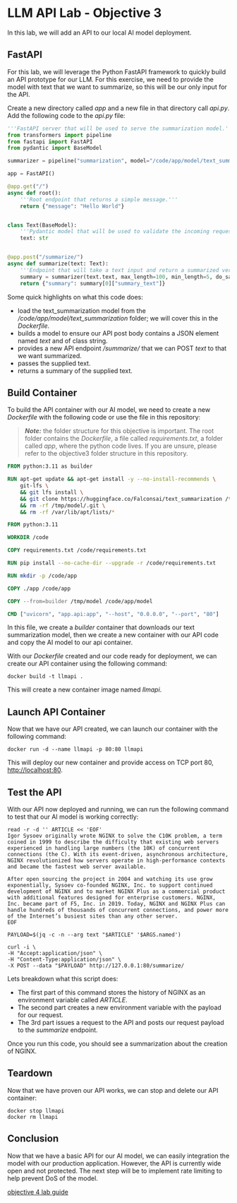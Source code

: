 # LLM API Lab - Objective 3

In this lab, we will add an API to our local AI model deployment. 

## FastAPI

For this lab, we will leverage the Python FastAPI framework to quickly build an API prototype for our LLM.  For this exercise, we need to provide the model with text that we want to summarize, so this will be our only input for the API.

Create a new directory called _app_ and a new file in that directory call _api.py_.  Add the following code to the _api.py_ file:

```python
'''FastAPI server that will be used to serve the summarization model.'''
from transformers import pipeline
from fastapi import FastAPI
from pydantic import BaseModel

summarizer = pipeline("summarization", model="/code/app/model/text_summarization")

app = FastAPI()

@app.get("/")
async def root():
    '''Root endpoint that returns a simple message.'''
    return {"message": "Hello World"}


class Text(BaseModel):
    '''Pydantic model that will be used to validate the incoming request.'''
    text: str


@app.post("/summarize/")
async def summarize(text: Text):
    '''Endpoint that will take a text input and return a summarized version of it.'''
    summary = summarizer(text.text, max_length=100, min_length=5, do_sample=False)
    return {"summary": summary[0]["summary_text"]}
```

Some quick highlights on what this code does:

- load the text_summarization model from the _/code/app/model/text_summarization_ folder; we will cover this in the _Dockerfile_.
- builds a model to ensure our API post body contains a JSON element named _text_ and of class string.
- provides a new API endpoint _/summarize/_ that we can POST _text_ to that we want summarized.
- passes the supplied text.
- returns a summary of the supplied text.

## Build Container

To build the API container with our AI model, we need to create a new _Dockerfile_ with the following code or use the file in this repository:

>_**Note:**_ the folder structure for this objective is important.  The root folder contains the _Dockerfile_, a file called _requirements.txt_, a folder called _app_, where the python code lives.  If you are unsure, please refer to the objective3 folder structure in this repository.

```dockerfile
FROM python:3.11 as builder

RUN apt-get update && apt-get install -y --no-install-recommends \
    git-lfs \
    && git lfs install \
    && git clone https://huggingface.co/Falconsai/text_summarization /tmp/model/text_summarization \
    && rm -rf /tmp/model/.git \
    && rm -rf /var/lib/apt/lists/*

FROM python:3.11

WORKDIR /code

COPY requirements.txt /code/requirements.txt

RUN pip install --no-cache-dir --upgrade -r /code/requirements.txt

RUN mkdir -p /code/app

COPY ./app /code/app

COPY --from=builder /tmp/model /code/app/model

CMD ["uvicorn", "app.api:app", "--host", "0.0.0.0", "--port", "80"]
```

In this file, we create a _builder_ container that downloads our text summarization model, then we create a new container with our API code and copy the AI model to our api container.

With our _Dockerfile_ created and our code ready for deployment, we can create our API container using the following command:

```shell
docker build -t llmapi .
```

This will create a new container image named _llmapi_.

## Launch API Container

Now that we have our API created, we can launch our container with the following command:

```shell
docker run -d --name llmapi -p 80:80 llmapi
```

This will deploy our new container and provide access on TCP port 80, [http://localhost:80](http://localhost:80).

## Test the API

With our API now deployed and running, we can run the following command to test that our AI model is working correctly:

```shell
read -r -d '' ARTICLE << 'EOF'
Igor Sysoev originally wrote NGINX to solve the C10K problem, a term coined in 1999 to describe the difficulty that existing web servers experienced in handling large numbers (the 10K) of concurrent connections (the C). With its event‑driven, asynchronous architecture, NGINX revolutionized how servers operate in high‑performance contexts and became the fastest web server available.

After open sourcing the project in 2004 and watching its use grow exponentially, Sysoev co‑founded NGINX, Inc. to support continued development of NGINX and to market NGINX Plus as a commercial product with additional features designed for enterprise customers. NGINX, Inc. became part of F5, Inc. in 2019. Today, NGINX and NGINX Plus can handle hundreds of thousands of concurrent connections, and power more of the Internet’s busiest sites than any other server.
EOF

PAYLOAD=$(jq -c -n --arg text "$ARTICLE" '$ARGS.named')

curl -i \
-H "Accept:application/json" \
-H "Content-Type:application/json" \
-X POST --data "$PAYLOAD" http://127.0.0.1:80/summarize/

```

Lets breakdown what this script does:

- The first part of this command stores the history of NGINX as an environment variable called _ARTICLE_.
- The second part creates a new environment variable with the payload for our request. 
- The 3rd part issues a request to the API and posts our request payload to the _summarize_ endpoint.

Once you run this code, you should see a summarization about the creation of NGINX.

## Teardown

Now that we have proven our API works, we can stop and delete our API container:

```shell
docker stop llmapi
docker rm llmapi
```

## Conclusion

Now that we have a basic API for our AI model, we can easily integration the model with our production application.  However, the API is currently wide open and not protected.  The next step will be to implement rate limiting to help prevent DoS of the model.

[objective 4 lab guide](../objective4/README.md)
